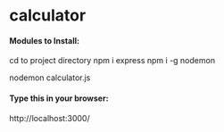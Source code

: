 # calculator
#### Modules to Install:
cd to project directory
npm i express
npm i -g nodemon

nodemon calculator.js

#### Type this in your browser:
http://localhost:3000/
